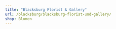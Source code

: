 ```yaml
---
title: "Blacksburg Florist & Gallery"
url: /blacksburg/blacksburg-florist-und-gallery/
shop: Blumen
---
```


